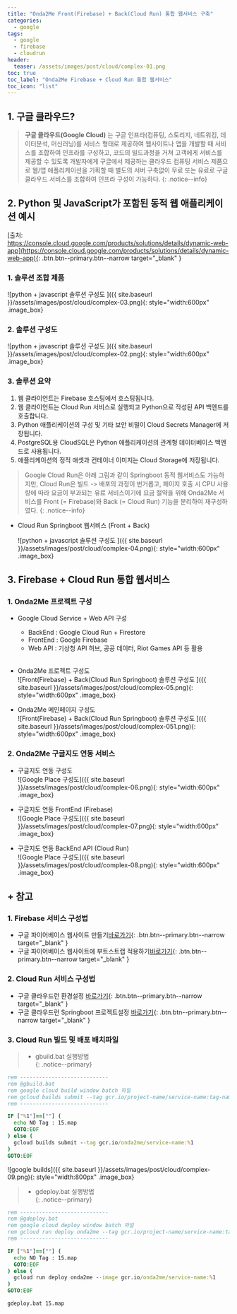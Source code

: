 ```yaml
---
title: "Onda2Me Front(Firebase) + Back(Cloud Run) 통합 웹서비스 구축"
categories: 
  - google
tags:
  - google
  - firebase
  - cloudrun
header:
  teaser: /assets/images/post/cloud/complex-01.png
toc: true
toc_label: "Onda2Me Firebase + Cloud Run 통합 웹서비스"
toc_icon: "list"  
---
```


## 1. 구글 클라우드?  

> **구글 클라우드(Google Cloud)** 는 구글 인프라(컴퓨팅, 스토리지, 네트워킹, 데이터분석, 머신러닝)를 서비스 형태로 제공하여 웹사이트나 앱을 개발할 때 서비스를 조합하여 인프라를 구성하고, 코드의 빌드과정을 거쳐 고객에게 서비스를 제공할 수 있도록 개발자에게 구글에서 제공하는 클라우드 컴퓨팅 서비스 제품으로 웹/앱 애플리케이션을 기획할 때 별도의 서버 구축없이 무료 또는 유료로 구글 클라우드 서비스를 조합하여 인프라 구성이 가능하다.
{: .notice--info}

## 2. Python 및 JavaScript가 포함된 동적 웹 애플리케이션 예시
  [출처: https://console.cloud.google.com/products/solutions/details/dynamic-web-app](https://console.cloud.google.com/products/solutions/details/dynamic-web-app){: .btn.btn--primary.btn--narrow target="_blank" }  

### 1. 솔루션 조합 제품    
  
  ![python + javascript 솔루션 구성도 ]({{ site.baseurl }}/assets/images/post/cloud/complex-03.png){: style="width:600px" .image_box}

### 2. 솔루션 구성도    
  
  ![python + javascript 솔루션 구성도 ]({{ site.baseurl }}/assets/images/post/cloud/complex-02.png){: style="width:600px" .image_box}

### 3. 솔루션 요약
  1. 웹 클라이언트는 Firebase 호스팅에서 호스팅됩니다.
  2. 웹 클라이언트는 Cloud Run 서비스로 실행되고 Python으로 작성된 API 백엔드를 호출합니다.
  3. Python 애플리케이션의 구성 및 기타 보안 비밀이 Cloud Secrets Manager에 저장됩니다.
  4. PostgreSQL용 CloudSQL은 Python 애플리케이션의 관계형 데이터베이스 백엔드로 사용됩니다.
  5. 애플리케이션의 정적 애셋과 컨테이너 이미지는 Cloud Storage에 저장됩니다.

> Google Cloud Run은 아래 그림과 같이 Springboot 동적 웹서비스도 가능하지만, Cloud Run은 빌드 -> 배포의 과정이 번거롭고, 페이지 호출 시 CPU 사용량에 따라 요금이 부과되는 유료 서비스이기에 요금 절약을 위해 Onda2Me 서비스를 Front (= Firebase)와 Back (= Cloud Run) 기능을 분리하여 재구성하였다.
{: .notice--info}

+ Cloud Run Springboot 웹서비스 (Front + Back)    

  ![python + javascript 솔루션 구성도 ]({{ site.baseurl }}/assets/images/post/cloud/complex-04.png){: style="width:600px" .image_box}

## 3. Firebase + Cloud Run 통합 웹서비스

### 1. Onda2Me 프로젝트 구성

+ Google Cloud Service + Web API 구성    
 
  + BackEnd 	: Google Cloud Run + Firestore
  + FrontEnd 	: Google Firebase
  + Web API	: 기상청 API 허브, 공공 데이터, Riot Games API 등 활용    
&nbsp;    

+ Onda2Me 프로젝트 구성도    
  ![Front(Firebase) + Back(Cloud Run Springboot) 솔루션 구성도 ]({{ site.baseurl }}/assets/images/post/cloud/complex-05.png){: style="width:600px" .image_box}

+ Onda2Me 메인페이지 구성도    
  ![Front(Firebase) + Back(Cloud Run Springboot) 솔루션 구성도 ]({{ site.baseurl }}/assets/images/post/cloud/complex-051.png){: style="width:600px" .image_box}

### 2. Onda2Me 구글지도 연동 서비스
+ 구글지도 연동 구성도    
  ![Google Place 구성도]({{ site.baseurl }}/assets/images/post/cloud/complex-06.png){: style="width:600px" .image_box}


+ 구글지도 연동 FrontEnd (Firebase)    
  ![Google Place 구성도]({{ site.baseurl }}/assets/images/post/cloud/complex-07.png){: style="width:600px" .image_box}

+ 구글지도 연동 BackEnd API (Cloud Run)    
  ![Google Place 구성도]({{ site.baseurl }}/assets/images/post/cloud/complex-08.png){: style="width:600px" .image_box}




## + 참고

### 1. Firebase 서비스 구성법

+ 구글 파이어베이스 웹사이트 만들기[바로가기](/firebase/google-firebase-01/){: .btn.btn--primary.btn--narrow target="_blank" }
+ 구글 파이어베이스 웹사이트에 부트스트랩 적용하기[바로가기](/firebase/google-firebase-02/){: .btn.btn--primary.btn--narrow target="_blank" }

### 2. Cloud Run 서비스 구성법

+ 구글 클라우드런 환경설정 [바로가기](/google/google-run-10/){: .btn.btn--primary.btn--narrow target="_blank" }
+ 구글 클라우드런 Springboot 프로젝트설정 [바로가기](/google/google-run-20/){: .btn.btn--primary.btn--narrow target="_blank" }

### 3. Cloud Run 빌드 및 배포 배치파일
 
> + gbuild.bat 실행방법    
{: .notice--primary}

```bat
rem ----------------------------
rem @gbuild.bat
rem google cloud build window batch 파일
rem gcloud builds submit --tag gcr.io/project-name/service-name:tag-name
rem ----------------------------

IF ["%1"]==[""] (
  echo NO Tag : 15.map
  GOTO:EOF
) else (
  gcloud builds submit --tag gcr.io/onda2me/service-name:%1
)
GOTO:EOF
```
  ![google builds]({{ site.baseurl }}/assets/images/post/cloud/complex-09.png){: style="width:800px" .image_box}

> + gdeploy.bat 실행방법        
{: .notice--primary}    

```bat
rem ----------------------------
rem @gdeploy.bat
rem google cloud deploy window batch 파일
rem gcloud run deploy onda2me --tag gcr.io/project-name/service-name:tag-name
rem ----------------------------

IF ["%1"]==[""] (
  echo NO Tag : 15.map
  GOTO:EOF
) else (
  gcloud run deploy onda2me --image gcr.io/onda2me/service-name:%1
)
GOTO:EOF
```

```bat
gdeploy.bat 15.map
```



